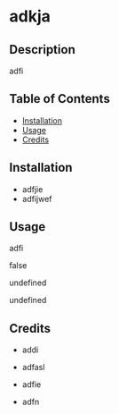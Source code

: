  # adkja

  ## Description
  adfi

  ## Table of Contents
  * [Installation](#installation)
  * [Usage](#usage)
  * [Credits](#credits)

  ## Installation
  *  adfjie
  *  adfijwef

  ## Usage
  adfi

  false

  undefined

  undefined

  
  ## Credits
    
  * addi
  * adfasl
  
  
  * adfie
  * adfn
